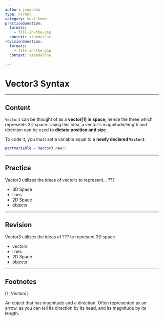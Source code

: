 ```yaml
---
author: junoocha
type: normal
category: must-know
practiceQuestion:
  formats:
    - fill-in-the-gap
  context: standalone
revisionQuestion:
  formats:
    - fill-in-the-gap
  context: standalone

---
```


# Vector3 Syntax
---

## Content
`Vector3` can be thought of as a **vector[1] in space**, hence the three which represents 3D space. Using this idea, a vector's magnitude/length and direction can be used to **dictate position and size**.

To code it, you must set a variable equal to a **newly declared `Vector3`**.
```lua
partVariable = Vector3.new()
```
---

## Practice

Vector3 utilizes the ideas of vectors to represent... ???

- 3D Space
- lines
- 2D Space
- objects

---

## Revision

Vector3 utilizes the ideas of ??? to represent 3D space

- vectors
- lines
- 2D Space
- objects

---

## Footnotes

[1: Vectors]

An object that has magnitude and a direction. Often represented as an arrow, as you can tell its direction by its head, and its magnitude by its length.